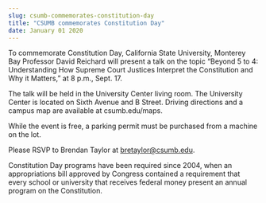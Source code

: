 ```yaml
---
slug: csumb-commemorates-constitution-day
title: "CSUMB commemorates Constitution Day"
date: January 01 2020
---
```


 
<p>
  To commemorate Constitution Day, California State University, Monterey Bay
  Professor David Reichard will present a talk on the topic “Beyond 5 to 4:
  Understanding How Supreme Court Justices Interpret the Constitution and Why it
  Matters,” at 8 p.m., Sept. 17.
</p>
<p>
  The talk will be held in the University Center living room. The University
  Center is located on Sixth Avenue and B Street. Driving directions and a
  campus map are available at csumb.edu/maps.
</p>
<p>
  While the event is free, a parking permit must be purchased from a machine on
  the lot.
</p>
<p>
  Please RSVP to Brendan Taylor at
  <a
    href="&#x6d;&#97;&#x69;&#x6c;&#116;&#x6f;&#x3a;&#98;&#x72;&#x65;&#116;&#x61;&#x79;&#108;&#x6f;&#x72;&#64;&#x63;&#115;&#117;&#x6d;&#98;&#46;&#x65;&#100;&#117;"
    >bretaylor@csumb.edu</a
  >.
</p>
<p>
  Constitution Day programs have been required since 2004, when an
  appropriations bill approved by Congress contained a requirement that every
  school or university that receives federal money present an annual program on
  the Constitution.
</p>
<p></p>
 
